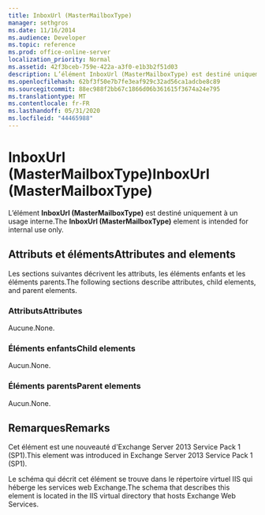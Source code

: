 ```yaml
---
title: InboxUrl (MasterMailboxType)
manager: sethgros
ms.date: 11/16/2014
ms.audience: Developer
ms.topic: reference
ms.prod: office-online-server
localization_priority: Normal
ms.assetid: 42f3bceb-759e-422a-a3f0-e1b3b2f51d03
description: L’élément InboxUrl (MasterMailboxType) est destiné uniquement à un usage interne.
ms.openlocfilehash: 62bf3f50e7b7fe3eaf929c32ad56ca1adcbe8c89
ms.sourcegitcommit: 88ec988f2bb67c1866d06b361615f3674a24e795
ms.translationtype: MT
ms.contentlocale: fr-FR
ms.lasthandoff: 05/31/2020
ms.locfileid: "44465988"
---
```

# <a name="inboxurl-mastermailboxtype"></a><span data-ttu-id="0be47-103">InboxUrl (MasterMailboxType)</span><span class="sxs-lookup"><span data-stu-id="0be47-103">InboxUrl (MasterMailboxType)</span></span>

<span data-ttu-id="0be47-104">L’élément **InboxUrl (MasterMailboxType)** est destiné uniquement à un usage interne.</span><span class="sxs-lookup"><span data-stu-id="0be47-104">The **InboxUrl (MasterMailboxType)** element is intended for internal use only.</span></span> 

## <a name="attributes-and-elements"></a><span data-ttu-id="0be47-105">Attributs et éléments</span><span class="sxs-lookup"><span data-stu-id="0be47-105">Attributes and elements</span></span>

<span data-ttu-id="0be47-106">Les sections suivantes décrivent les attributs, les éléments enfants et les éléments parents.</span><span class="sxs-lookup"><span data-stu-id="0be47-106">The following sections describe attributes, child elements, and parent elements.</span></span>
  
### <a name="attributes"></a><span data-ttu-id="0be47-107">Attributs</span><span class="sxs-lookup"><span data-stu-id="0be47-107">Attributes</span></span>

<span data-ttu-id="0be47-108">Aucune.</span><span class="sxs-lookup"><span data-stu-id="0be47-108">None.</span></span>
  
### <a name="child-elements"></a><span data-ttu-id="0be47-109">Éléments enfants</span><span class="sxs-lookup"><span data-stu-id="0be47-109">Child elements</span></span>

<span data-ttu-id="0be47-110">Aucun.</span><span class="sxs-lookup"><span data-stu-id="0be47-110">None.</span></span>
  
### <a name="parent-elements"></a><span data-ttu-id="0be47-111">Éléments parents</span><span class="sxs-lookup"><span data-stu-id="0be47-111">Parent elements</span></span>

<span data-ttu-id="0be47-112">Aucun.</span><span class="sxs-lookup"><span data-stu-id="0be47-112">None.</span></span>
  
## <a name="remarks"></a><span data-ttu-id="0be47-113">Remarques</span><span class="sxs-lookup"><span data-stu-id="0be47-113">Remarks</span></span>

<span data-ttu-id="0be47-114">Cet élément est une nouveauté d'Exchange Server 2013 Service Pack 1 (SP1).</span><span class="sxs-lookup"><span data-stu-id="0be47-114">This element was introduced in Exchange Server 2013 Service Pack 1 (SP1).</span></span>
  
<span data-ttu-id="0be47-115">Le schéma qui décrit cet élément se trouve dans le répertoire virtuel IIS qui héberge les services web Exchange.</span><span class="sxs-lookup"><span data-stu-id="0be47-115">The schema that describes this element is located in the IIS virtual directory that hosts Exchange Web Services.</span></span>
  

